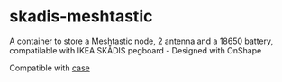 # skadis-meshtastic
A container to store a Meshtastic node, 2 antenna and a 18650 battery, compatilable with IKEA SKÅDIS pegboard - Designed with OnShape

Compatible with [case](https://www.etsy.com/uk/listing/1733139895/geolink-sline-gps-case-for-heltec-v3)
